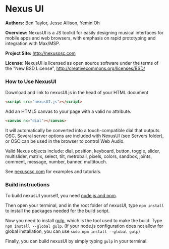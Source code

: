 # Nexus UI

**Authors:** Ben Taylor, Jesse Allison, Yemin Oh

**Overview:** NexusUI is a JS toolkit for easily designing musical interfaces for mobile apps and web browsers, with emphasis on rapid prototyping and integration with Max/MSP.

**Project Site:** http://nexusosc.com

**License:** NexusUI is licensed as open source software under the terms of the "New BSD License", http://creativecommons.org/licenses/BSD/


### How to Use NexusUI

Download and link to nexusUI.js in the head of your HTML document

```html
<script src="nexusUI.js"></script>
```


Add an HTML5 canvas to your page with a valid nx attribute.

```html
<canvas nx="dial"></canvas>
```

 It will automatically be converted into a touch-compatible dial that outputs OSC. Several server options are included with NexusUI (see Servers folder), or OSC can be used in the browser to control Web Audio.

 Valid Nexus objects include: dial, position, keyboard, button, toggle, slider, multislider, matrix, select, tilt, metroball, pixels, colors, sandbox, joints, comment, message, number, banner, multitouch.

 See [nexusosc.com](http://www.nexusosc.com) for examples and tutorials. 



### Build instructions

To build nexusUI yourself, you need [node.js and npm](http://nodejs.org/).

Then open your terminal, and in the root folder of nexusUI, type `npm install` to install the packages needed for the build script. 

Now you need to install [gulp](http://gulpjs.com), which is the tool used to make the build. Type `npm install --global gulp`. (If your node.js configuration does not allow for global installation, you can use `sudo npm install --global gulp`)

Finally, you can build nexusUI by simply typing `gulp` in your terminal.